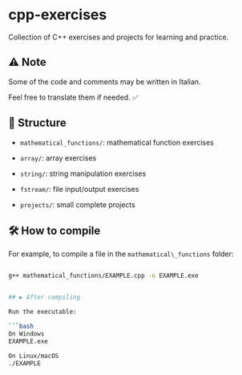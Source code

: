 # cpp-exercises

Collection of C++ exercises and projects for learning and practice.


## ⚠️ Note

Some of the code and comments may be written in Italian. 

Feel free to translate them if needed. ✅



## 📁 Structure

- `mathematical_functions/`: mathematical function exercises

- `array/`: array exercises

- `string/`: string manipulation exercises

- `fstream/`: file input/output exercises

- `projects/`: small complete projects


## 🛠 How to compile

For example, to compile a file in the `mathematical\_functions` folder:

```bash

g++ mathematical_functions/EXAMPLE.cpp -o EXAMPLE.exe 


## ▶️ After compiling

Run the executable:

```bash
On Windows
EXAMPLE.exe

On Linux/macOS
./EXAMPLE


